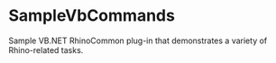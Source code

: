 SampleVbCommands
================

Sample VB.NET RhinoCommon plug-in that demonstrates a variety of Rhino-related tasks.
